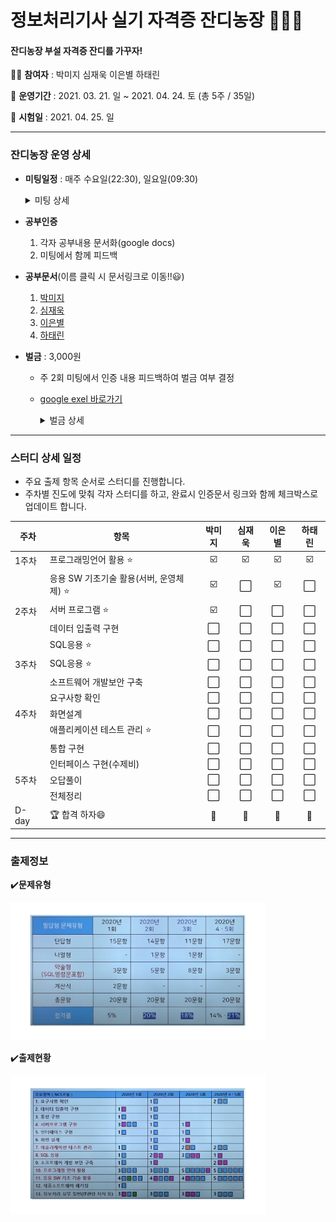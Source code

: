 # 정보처리기사 실기 자격증 잔디농장 👨‍🌾🌿

#### 잔디농장 부설 자격증 잔디를 가꾸자! 



:woman_student: **참여자** : 박미지 심재욱 이은별 하태린 

:date: **운영기간** : 2021. 03. 21. 일 ~ 2021. 04. 24. 토 (총 5주 / 35일)

:school: **시험일** : 2021. 04. 25. 일

---


### 잔디농장 운영 상세

* **미팅일정** : 매주 수요일(22:30), 일요일(09:30)

  <details> <summary>미팅 상세</summary> <div markdown="1">  
  [3/28(일)]
      - 회의불참예정 4/4(일) 재욱
  	- 진도 조정</div> </details>

* **공부인증**
  
  1. 각자 공부내용 문서화(google docs)
  2. 미팅에서 함께 피드백
  
* **공부문서**(이름 클릭 시 문서링크로 이동!!:smiley:)
  1. [박미지](https://github.com/jandifarm/certificate/blob/master/EngineerInformationProcessing202104/miji_note.md)
  2. [심재욱](https://docs.google.com/document/d/1_iJamNB890EGkPm0LkdUcO-2ceVCm5Wi9BfIPJ_nlrk/edit?usp=sharing)
  3. [이은별](https://docs.google.com/document/d/1dP9pkxsEYi-9YAKthbDNlj8FXQFtV_ie1CUb8Ay2jrE/edit?usp=sharing)
  4. [하태린](https://github.com/jandifarm/certificate/blob/master/EngineerInformationProcessing202104/hataerin.md)
  
* **벌금** : 3,000원
  
  * 주 2회 미팅에서 인증 내용 피드백하여 벌금 여부 결정
  
  * [google exel 바로가기](https://drive.google.com/file/d/1ncSo-WN10mcGrhfsHAylRmeK5uTeZDZU/view?usp=sharing)
  
    <details> <summary>벌금 상세</summary> <div markdown="1">  
    * 3/28(일) 심재욱, 하태린 3,000원 </div> </details>

---





### 스터디 상세 일정

* 주요 출제 항목 순서로 스터디를 진행합니다.
* 주차별 진도에 맞춰 각자 스터디를 하고, 완료시 인증문서 링크와 함께 체크박스로 업데이트  합니다.




| 주차  | 항목                                    | 박미지 | 심재욱 | 이은별 |                            하태린                            |
| ----- | --------------------------------------- | :----: | :----: | :----: | :----------------------------------------------------------: |
| 1주차 | 프로그래밍언어 활용 ⭐                   |   ☑️    |   ☑️    |   ☑️    | ☑️ |
|       | 응용 SW 기초기술 활용(서버, 운영체제) ⭐ |   ☑️    |   ⬜    |   ☑️    | ⬜ |
| 2주차 | 서버 프로그램 ⭐                         |   ☑️    |   ⬜    |   ⬜    |                              ⬜                               |
|       | 데이터 입출력 구현                      |   ⬜    |   ⬜    |   ⬜    |                              ⬜                               |
|       | SQL응용 ⭐                               |   ⬜    |   ⬜    |   ⬜    |                              ⬜                               |
| 3주차 | SQL응용 ⭐                               |   ⬜    |   ⬜    |   ⬜    |                              ⬜                               |
|       | 소프트웨어 개발보안 구축                |   ⬜    |   ⬜    |   ⬜    |                              ⬜                               |
|       | 요구사항 확인                           |   ⬜    |   ⬜    |   ⬜    |                              ⬜                               |
| 4주차 | 화면설계                                |   ⬜    |   ⬜    |   ⬜    |                              ⬜                               |
|       | 애플리케이션 테스트 관리 ⭐              |   ⬜    |   ⬜    |   ⬜    |                              ⬜                               |
|       | 통합 구현                               |   ⬜    |   ⬜    |   ⬜    |                              ⬜                               |
|       | 인터페이스 구현(수제비)                 |   ⬜    |   ⬜    |   ⬜    |                              ⬜                               |
| 5주차 | 오답풀이                                |   ⬜    |   ⬜    |   ⬜    |                              ⬜                               |
|       | 전체정리                                |   ⬜    |   ⬜    |   ⬜    |                              ⬜                               |
| D-day | 🏆 합격 하자😄                            |   💯    |   💯    |   💯    |                              💯                               |




---



### 출제정보

:heavy_check_mark:**문제유형**

<img src="https://github.com/jandifarm/certificate/blob/master/EngineerInformationProcessing202104/img/%EB%AC%B8%EC%A0%9C%EC%9C%A0%ED%98%95.PNG" style="zoom:40%;" />



:heavy_check_mark:**출제현황**

<img src="https://github.com/jandifarm/certificate/blob/master/EngineerInformationProcessing202104/img/%EC%B6%9C%EC%A0%9C%ED%98%84%ED%99%A9.PNG" style="zoom:40%;" />
